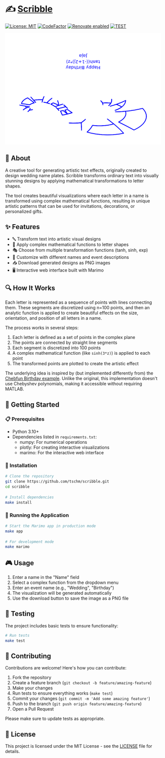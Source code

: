 # ✍️ [Scribble](https://tschm.github.io/scribble)

[![License: MIT](https://img.shields.io/badge/License-MIT-yellow.svg)](LICENSE)
[![CodeFactor](https://www.codefactor.io/repository/github/tschm/scribble/badge)](https://www.codefactor.io/repository/github/tschm/scribble)
[![Renovate enabled](https://img.shields.io/badge/renovate-enabled-brightgreen.svg)](https://github.com/renovatebot/renovate)
[![TEST](https://github.com/tschm/scribble/actions/workflows/test.yml/badge.svg)](https://github.com/tschm/scribble/actions/workflows/test.yml)

![Happy Birthday](Happy%20Birthday.png)

## 💫 About

A creative tool for generating artistic text effects,
originally created to design wedding name plates.
Scribble transforms ordinary text into visually
stunning designs by applying mathematical transformations to letter shapes.

The tool creates beautiful visualizations where each letter in a name is
transformed using complex mathematical functions, resulting in unique
artistic patterns that can be used for invitations, decorations, or
personalized gifts.

## ✨ Features

- 🔤 Transform text into artistic visual designs
- 🧮 Apply complex mathematical functions to letter shapes
- 🎭 Choose from multiple transformation functions (tanh, sinh, exp)
- 📝 Customize with different names and event descriptions
- 📥 Download generated designs as PNG images
- 🖥️ Interactive web interface built with Marimo

## 🔍 How It Works

Each letter is represented as a sequence of points with lines connecting them.
These segments are discretized using n=100 points, and then an analytic
function is applied to create beautiful effects on the size, orientation,
and position of all letters in a name.

The process works in several steps:

1. Each letter is defined as a set of points in the complex plane
2. The points are connected by straight line segments
3. Each segment is discretized into 100 points
4. A complex mathematical function (like `sinh(3*z)`) is applied to each point
5. The transformed points are plotted to create the artistic effect

The underlying idea is inspired by (but implemented differently from)
the [Chebfun Birthday example](https://www.mathworks.com/matlabcentral/mlc-downloads/downloads/submissions/23972/versions/22/previews/chebfun/examples/fun/html/Birthday.html).
Unlike the original, this implementation doesn't use Chebyshev polynomials,
making it accessible without requiring MATLAB.

## 🚀 Getting Started

### 📋 Prerequisites

- Python 3.10+
- Dependencies listed in `requirements.txt`:
  - numpy: For numerical operations
  - plotly: For creating interactive visualizations
  - marimo: For the interactive web interface

### 🔧 Installation

```bash
# Clone the repository
git clone https://github.com/tschm/scribble.git
cd scribble

# Install dependencies
make install
```

### 🎨 Running the Application

```bash
# Start the Marimo app in production mode
make app

# For development mode
make marimo
```

## 🎮 Usage

1. Enter a name in the "Name" field
2. Select a complex function from the dropdown menu
3. Enter an event name (e.g., "Wedding", "Birthday")
4. The visualization will be generated automatically
5. Use the download button to save the image as a PNG file

## 🧪 Testing

The project includes basic tests to ensure functionality:

```bash
# Run tests
make test
```

## 🤝 Contributing

Contributions are welcome! Here's how you can contribute:

1. Fork the repository
2. Create a feature branch (`git checkout -b feature/amazing-feature`)
3. Make your changes
4. Run tests to ensure everything works (`make test`)
5. Commit your changes (`git commit -m 'Add some amazing feature'`)
6. Push to the branch (`git push origin feature/amazing-feature`)
7. Open a Pull Request

Please make sure to update tests as appropriate.

## 📄 License

This project is licensed under the MIT License - see
the [LICENSE](LICENSE) file for details.
